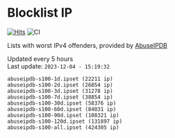 # Blocklist IP

[![Hits](https://hits.seeyoufarm.com/api/count/incr/badge.svg?url=https%3A%2F%2Fgithub.com%2Fborestad%2Fblocklist-ip%2F&count_bg=%2379C83D&title_bg=%23555555&icon=&icon_color=%23E7E7E7&title=hits&edge_flat=false)](https://hits.seeyoufarm.com)  ![CI](https://img.shields.io/github/workflow/status/borestad/blocklist-ip/CI?style=flat-square)

Lists with worst IPv4 offenders, provided by [AbuseIPDB](https://www.abuseipdb.com/)

<!-- FOOTER-PLACEHOLDER -->
Updated every 5 hours<br>
Last update: `2023-12-04 - 15:19:32`
```
abuseipdb-s100-1d.ipset (22211 ip)
abuseipdb-s100-2d.ipset (26854 ip)
abuseipdb-s100-3d.ipset (31278 ip)
abuseipdb-s100-7d.ipset (38854 ip)
abuseipdb-s100-30d.ipset (58376 ip)
abuseipdb-s100-60d.ipset (84031 ip)
abuseipdb-s100-90d.ipset (108321 ip)
abuseipdb-s100-120d.ipset (131897 ip)
abuseipdb-s100-all.ipset (424305 ip)
```
